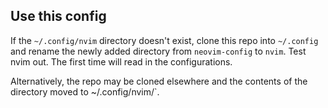 ## Use this config

If the `~/.config/nvim` directory doesn't exist, clone this repo into `~/.config` and rename the newly added directory from `neovim-config` to `nvim`. Test nvim out. The first time will read in the configurations.

Alternatively, the repo may be cloned elsewhere and the contents of the directory moved to ~/.config/nvim/`.
